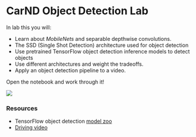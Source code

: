 # CarND Object Detection Lab

In lab this you will:

* Learn about *MobileNets* and separable depthwise convolutions.
* The SSD (Single Shot Detection) architecture used for object detection
* Use pretrained TensorFlow object detection inference models to detect objects
* Use different architectures and weight the tradeoffs.
* Apply an object detection pipeline to a video.

Open the notebook and work through it!

![](assets/clip.gif)

### Resources

* TensorFlow object detection [model zoo](https://github.com/tensorflow/models/blob/master/object_detection/g3doc/detection_model_zoo.md)
* [Driving video](https://s3-us-west-1.amazonaws.com/udacity-selfdrivingcar/advanced_deep_learning/driving.mp4)
